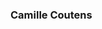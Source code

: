 ### Camille Coutens

<!--
**Kamsou/Kamsou** is a ✨ _special_ ✨ repository because its `README.md` (this file) appears on your GitHub profile.

# N'oubliez jamais d'être heureux. Bon, j'kiffe Nuxtjs c'est pas un secret 😂
